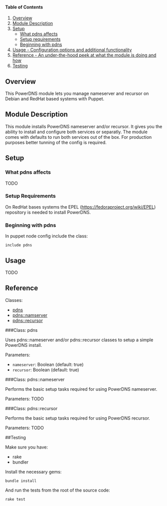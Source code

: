 #### Table of Contents

1. [Overview](#overview)
2. [Module Description](#module-description)
3. [Setup](#setup)
    * [What pdns affects](#what-pdns-affects)
    * [Setup requirements](#setup-requirements)
    * [Beginning with pdns](#beginning-with-pdns)
4. [Usage - Configuration options and additional functionality](#usage)
5. [Reference - An under-the-hood peek at what the module is doing and how](#reference)
6. [Testing](#testing)

## Overview

This PowerDNS module lets you manage nameserver and recursor on Debian and RedHat based systems with Puppet.

## Module Description

This module installs PowerDNS nameserver and/or recursor.
It gives you the ability to install and configure both services or separatly.
The module comes with defaults to run both services out of the box.
For production purposes better tunning of the config is required. 

## Setup

### What pdns affects

TODO

### Setup Requirements

On RedHat bases systems the EPEL (https://fedoraproject.org/wiki/EPEL) repository is needed to install PowerDNS.

### Beginning with pdns

In puppet node config include the class:

    include pdns

## Usage

TODO

## Reference

Classes:
  
* [pdns](#class-pdns)
* [pdns::namserver](#class-pdns::namserver)
* [pdns::recursor](#class-pdns::recursor)

###Class: pdns

Uses pdns::nameserver and/or pdns::recursor classes to setup a simple PowerDNS install.

Parameters:

* `nameserver`: Boolean (default: true)
* `recursor`: Boolean (default: true)

###Class: pdns::nameserver

Performs the basic setup tasks required for using PowerDNS nameserver.

Parameters:
TODO

###Class: pdns::recursor

Performs the basic setup tasks required for using PowerDNS recursor.

Parameters:
TODO

##Testing

Make sure you have:

* rake
* bundler

Install the necessary gems:

    bundle install

And run the tests from the root of the source code:

    rake test

